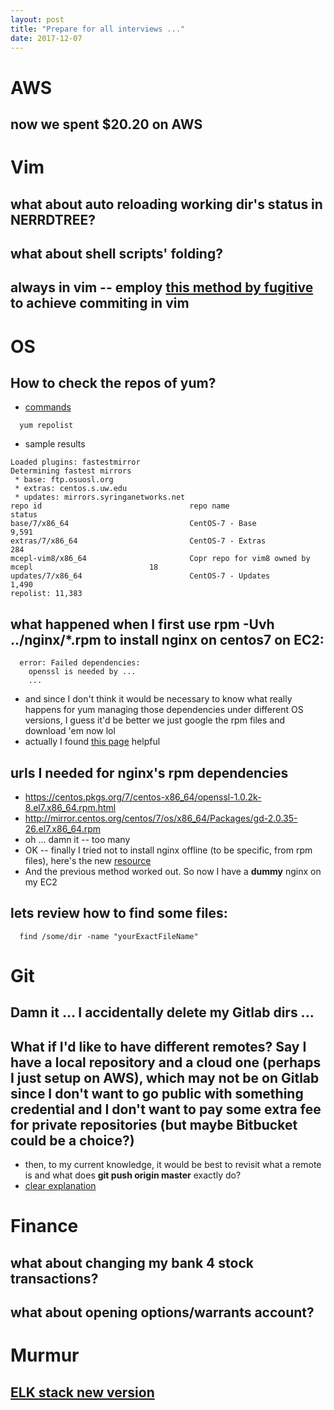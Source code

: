 ```yaml
---
layout: post
title: "Prepare for all interviews ..."
date: 2017-12-07
---
```


# AWS
## now we spent $20.20 on AWS


# Vim
## what about auto reloading working dir's status in NERRDTREE?
## what about shell scripts' folding?
## always in vim -- employ [this method by fugitive](https://stackoverflow.com/questions/27340513/how-can-i-commit-files-currently-displayed-in-vim-with-fugitive?answertab=votes#tab-top) to achieve commiting in vim 



# OS
## How to check the repos of yum?
- [commands](https://access.redhat.com/discussions/750393)
```
  yum repolist
```
- sample results
```
Loaded plugins: fastestmirror
Determining fastest mirrors
 * base: ftp.osuosl.org
 * extras: centos.s.uw.edu
 * updates: mirrors.syringanetworks.net
repo id                                 repo name                                               status
base/7/x86_64                           CentOS-7 - Base                                         9,591
extras/7/x86_64                         CentOS-7 - Extras                                         284
mcepl-vim8/x86_64                       Copr repo for vim8 owned by mcepl                          18
updates/7/x86_64                        CentOS-7 - Updates                                      1,490
repolist: 11,383
```
## what happened when I first use __rpm -Uvh ../nginx/*.rpm__ to install nginx on centos7 on EC2:
```
  error: Failed dependencies:
    openssl is needed by ...
    ...
```
- and since I don't think it would be necessary to know what really happens for yum managing those dependencies under different OS versions, I guess it'd be better we just google the rpm files and download 'em now lol
- actually I found [this page](https://centos.pkgs.org) helpful
## urls I needed for nginx's rpm dependencies
- https://centos.pkgs.org/7/centos-x86_64/openssl-1.0.2k-8.el7.x86_64.rpm.html
- http://mirror.centos.org/centos/7/os/x86_64/Packages/gd-2.0.35-26.el7.x86_64.rpm
- oh ... damn it -- too many
- OK -- finally I tried not to install nginx offline (to be specific, from rpm files), here's the new [resource](https://www.liberiangeek.net/2014/07/enable-nginxs-repository-install-nginx-centos-7/) 
- And the previous method worked out. So now I have a __dummy__ nginx on my EC2 
## lets review how to find some files:
```
  find /some/dir -name "yourExactFileName"
```


# Git
## Damn it ... I accidentally delete my Gitlab dirs ...
## What if I'd like to have different remotes? Say I have a local repository and a cloud one (perhaps I just setup on AWS), which may not be on Gitlab since I don't want to go public with something credential and I don't want to pay some extra fee for private repositories (but maybe Bitbucket could be a choice?)
- then, to my current knowledge, it would be best to revisit what a remote is and what does __git push origin master__ exactly do?
- [clear explanation](https://stackoverflow.com/questions/5617211/what-is-git-remote-add-and-git-push-origin-master?answertab=votes#tab-top)
 
# Finance
## what about changing my bank 4 stock transactions? 
## what about opening options/warrants account?

# Murmur
## [ELK stack new version](https://github.com/deviantony/docker-elk)
